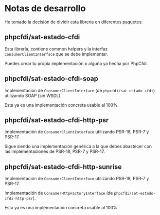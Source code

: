 # Notas de desarrollo

He tomado la decisión de dividir esta librería en diferentes paquetes:

## phpcfdi/sat-estado-cfdi

Esta librería, contiene common helpers y la interfaz `ConsumerClientInterface` que se debe implementar.

Puedes crear tu propia implementación o alguna ya hecha por PhpCfdi.

## phpcfdi/sat-estado-cfdi-soap

Implementación de `ConsumerClientInterface` (de `phpcfdi/sat-estado-cfdi`) utilizando SOAP (sin WSDL).

Esta ya es una implementación concreta usable al 100%.

## phpcfdi/sat-estado-cfdi-http-psr

Implementación de `ConsumerClientInterface` utilizando PSR-18, PSR-7 y PSR-17.

Sigue siendo una implementación genérica a la que debes abastecer con
las implementaciones de PSR-18, PSR-7 y PSR-17.

## phpcfdi/sat-estado-cfdi-http-sunrise

Implementación de `ConsumerClientInterface` utilizando PSR-18, PSR-7 y PSR-17.

Implementación de `ConsumerHttpFactoryInterface` (de `phpcfdi/sat-estado-cfdi-http-psr`).

Esta ya es una implementación concreta usable al 100%.

